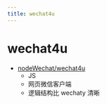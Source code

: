 ```yaml
---
title: wechat4u
---
```


# wechat4u

- [nodeWechat/wechat4u](https://github.com/nodeWechat/wechat4u)
  - JS
  - 网页微信客户端
  - 逻辑结构比 wechaty 清晰
